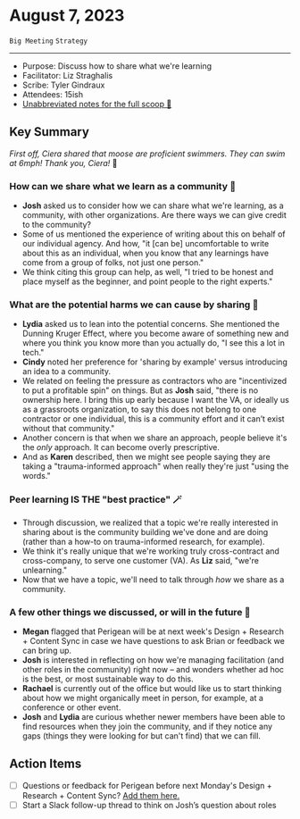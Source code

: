 # August 7, 2023

`Big Meeting` `Strategy`

---

- Purpose: Discuss how to share what we're learning
- Facilitator: Liz Straghalis
- Scribe: Tyler Gindraux
- Attendees: 15ish
- [Unabbreviated notes for the full scoop 🍦 ](https://docs.google.com/document/d/1z5OsfMtlnVp-ntPUi3zPUzw__1mwECqR9bMJygN04h0)

## Key Summary

*First off, Ciera shared that moose are proficient swimmers. They can swim at 6mph! Thank you, Ciera!* 🦌

### How can we share what we learn as a community 💭

- **Josh** asked us to consider how we can share what we're learning, as a community, with other organizations. Are there ways we can give credit to the community?
- Some of us mentioned the experience of writing about this on behalf of our individual agency. And how, "it [can be] uncomfortable to write about this as an individual, when you know that any learnings have come from a group of folks, not just one person."
- We think citing this group can help, as well, "I tried to be honest and place myself as the beginner, and point people to the right experts."
 
### What are the potential harms we can cause by sharing 😬

- **Lydia** asked us to lean into the potential concerns. She mentioned the Dunning Kruger Effect, where you become aware of something new and where you think you know more than you actually do, "I see this a lot in tech."
- **Cindy** noted her preference for 'sharing by example' versus introducing an idea to a community.
- We related on feeling the pressure as contractors who are "incentivized to put a profitable spin" on things. But as **Josh** said, "there is no ownership here. I bring this up early because I want the VA, or ideally us as a grassroots organization, to say this does not belong to one contractor or one individual, this is a community effort and it can’t exist without that community."
- Another concern is that when we share an approach, people believe it's the *only* approach. It can become overly prescriptive.
- And as **Karen** described, then we might see people saying they are taking a "trauma-informed approach" when really they're just "using the words."

### Peer learning IS THE "best practice" 🪄

- Through discussion, we realized that a topic we're really interested in sharing about is the community building we've done and are doing (rather than a how-to on trauma-informed research, for example).
- We think it's really unique that we're working truly cross-contract and cross-company, to serve one customer (VA). As **Liz** said, "we're unlearning."
- Now that we have a topic, we'll need to talk through *how* we share as a community.

### A few other things we discussed, or will in the future 📌

- **Megan** flagged that Perigean will be at next week's Design + Research + Content Sync in case we have questions to ask Brian or feedback we can bring up.
- **Josh** is interested in reflecting on how we're managing facilitation (and other roles in the community) right now – and wonders whether ad hoc is the best, or most sustainable way to do this.
- **Rachael** is currently out of the office but would like us to start thinking about how we might organically meet in person, for example, at a conference or other event.
- **Josh** and **Lydia** are curious whether newer members have been able to find resources when they join the community, and if they notice any gaps (things they were looking for but can't find) that we can fill.

## Action Items
- [ ] Questions or feedback for Perigean before next Monday's Design + Research + Content Sync? [Add them here.](https://dsva.slack.com/archives/C0NGDDXME/p1691430405803849)
- [ ] Start a Slack follow-up thread to think on Josh’s question about roles
